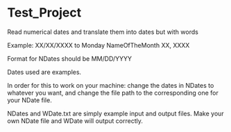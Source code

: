 # Test_Project
Read numerical dates and translate them into dates but with words

Example: XX/XX/XXXX to Monday NameOfTheMonth XX, XXXX

Format for NDates should be MM/DD/YYYY

Dates used are examples.

In order for this to work on your machine: change the dates in NDates to whatever you want, and change the file path to the corresponding one for your NDate file.

NDates and WDate.txt are simply example input and output files. Make your own NDate file and WDate will output correctly.
